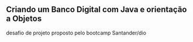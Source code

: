 ## Criando um Banco Digital com Java e orientação a Objetos

desafio de projeto proposto pelo bootcamp Santander/dio
